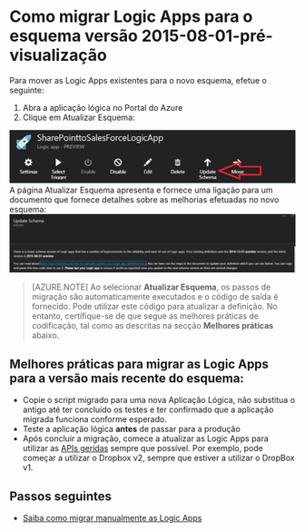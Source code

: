 <properties
    pageTitle="Como migrar Logic Apps para o esquema versão 2015-08-01-pré-visualização | App Service do Microsoft Azure"
    description="Pode migrar facilmente as Logic Apps para a versão mais recente do esquema. Basta seguir estes passos."
    services="logic-apps"
    documentationCenter=""
    authors="MSFTMAN"
    manager="erikre"
    editor=""
    tags="connectors"/>

<tags
    ms.service="logic-apps"
    ms.workload="integration"
    ms.tgt_pltfrm="na"
    ms.devlang="na"
    ms.topic="get-started-article"
    ms.date="04/20/2016"
    ms.author="deonhe"/>

# Como migrar Logic Apps para o esquema versão 2015-08-01-pré-visualização

Para mover as Logic Apps existentes para o novo esquema, efetue o seguinte:  
1. Abra a aplicação lógica no Portal do Azure  
2. Clique em Atualizar Esquema:

 ![Ícone de API][step1]   
A página Atualizar Esquema apresenta e fornece uma ligação para um documento que fornece detalhes sobre as melhorias efetuadas no novo esquema: ![Ícone de API][step2]

>[AZURE.NOTE] Ao selecionar **Atualizar Esquema**, os passos de migração são automaticamente executados e o código de saída é fornecido. Pode utilizar este código para atualizar a definição. No entanto, certifique-se de que segue as melhores práticas de codificação, tal como as descritas na secção **Melhores práticas** abaixo.

## Melhores práticas para migrar as Logic Apps para a versão mais recente do esquema:  

- Copie o script migrado para uma nova Aplicação Lógica, não substitua o antigo até ter concluído os testes e ter confirmado que a aplicação migrada funciona conforme esperado.
- Teste a aplicação lógica **antes** de passar para a produção
- Após concluir a migração, comece a atualizar as Logic Apps para utilizar as [APIs geridas](./apis-list.md) sempre que possível. Por exemplo, pode começar a utilizar o Dropbox v2, sempre que estiver a utilizar o DropBox v1.


## Passos seguintes
-  [Saiba como migrar manualmente as Logic Apps](../app-service-logic/app-service-logic-schema-2015-08-01.md)


<!--Icon references-->
[step1]: ./media/connectors-schema-migration/migrateschema1.png
[step2]: ./media/connectors-schema-migration/migrateschema2.png









<!--HONumber=Aug16_HO1-->


